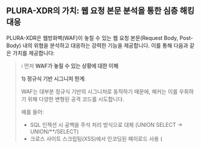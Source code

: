## **PLURA-XDR의 가치: 웹 요청 본문 분석을 통한 심층 해킹 대응**  

PLURA-XDR은 웹방화벽(WAF)이 놓칠 수 있는 웹 요청 본문(Request Body, Post-Body) 내의 위협을 분석하고 대응하는 강력한 기능을 제공합니다. 이를 통해 다음과 같은 가치를 제공합니다:

> ℹ️ 먼저 **WAF가 놓칠 수 있는 상황에 대한 이해**  
>
> **1) 정규식 기반 시그니처 한계**:
>
> WAF는 대부분 정규식 기반의 시그니처로 동작하기 때문에, 해커는 이를 우회하기 위해 다양한 변형된 공격 코드를 시도합니다.
> 
> 예를 들어:  
>   - SQL 인젝션 시 공백을 주석 처리 방식으로 대체 (UNION SELECT → UNION/**/SELECT)
>   - 크로스 사이트 스크립팅(XSS)에서 인코딩된 페이로드 사용 (<script> → %3Cscript%3E)  
> 
> **2) 새로운 공격 패턴의 탐지 어려움**:  
>   - 기존에 정의되지 않은 공격 패턴이나 시그니처를 활용한 제로데이 공격은 WAF 시그니처로 탐지되지 않을 가능성이 높습니다.
> 
> **3) 복잡한 요청 본문 처리 부족**:  
>   - JSON, XML, 다중 파라미터, 또는 큰 데이터 페이로드처럼 복잡한 요청 본문을 정확히 분석하지 못해 탐지에 실패하는 경우가 있습니다.
> 
> ✅ 결과적으로, 웹방화벽(WAF)이 모든 공격을 차단하지 못할 가능성이 매우 높기 때문에, 이를 보완할 수 있는 추가적인 보안 솔루션이 필수적입니다. PLURA-XDR은 이러한 한계를 대비하여 안전하고 신뢰할 수 있는 시스템 구축을 가능하게 합니다.

```mermaid
graph LR
    사용자 --> WAF
    WAF --> Switch
    Switch --> WEB_Server
    Switch -- 포트 미러링 --> PLURA

    subgraph WEB SYSTEM
        WAF
        Switch
        WEB_Server
    end
```

---

## **1. 웹 요청 본문의 심층 분석**
- PLURA-XDR은 요청 본문에 포함된 데이터(예: JSON, XML, POST 데이터 등)를 분석하여 웹방화벽에서 탐지하지 못한 복잡한 공격 패턴을 식별합니다.  
- **탐지 가능한 공격 유형:**  
  - 크리덴셜 스터핑(Credential Stuffing)  
  - SQL 인젝션(SQL Injection)  
  - 데이터 유출 공격 등  

👉 [자세히](https://github.com/qubitsec/plura/blob/main/benefits/ko/deep_analysis_of_web_request_body.md)

---

## **2. 실시간 상관 분석**
- PLURA-XDR은 SIEM 연동을 통해 발생한 이벤트를 종합적으로 분석하여 단일 패킷 기반 탐지가 어려운 **지속적이고 은밀한 공격**을 탐지합니다.  
- 상관 분석 결과를 통해 추가적인 방어 전략을 실시간으로 적용할 수 있습니다.  

👉 [자세히](https://github.com/qubitsec/plura/blob/main/benefits/ko/realtime_correlation.md)

---

## **3. 공격 탐지 및 자동화된 대응**
- 공격이 탐지되면, PLURA-XDR은 자동으로 적절한 대응(예: IP 차단, 추가 탐지 룰 적용)을 수행합니다.  
- 해킹 시도가 반복되더라도 **지능형 방어 시스템**이 동작하여 지속적인 보호를 제공합니다.  

👉 [자세히](https://github.com/qubitsec/plura/blob/main/benefits/ko/automated_response.md)

---

## **4. 보안 운영 효율화**
- PLURA-XDR의 로그와 분석 결과는 직관적으로 제공되어 **보안 관리자**가 빠르게 의사 결정을 내릴 수 있습니다.  
- 이를 통해 불필요한 리소스 소모를 줄이고, 사이버 보안 운영의 생산성을 극대화합니다.  

👉 [자세히](https://github.com/qubitsec/plura/blob/main/benefits/ko/security_operations_optimization.md)

---

## **결론:**  
PLURA-XDR은 단순히 탐지 기술을 넘어서 **웹 서비스에 대한 전방위적 보호**를 제공합니다. 웹 요청 본문 분석을 통해 기존 보안 솔루션의 한계를 극복하고, 실시간 대응 체계를 갖춘 통합 보안 플랫폼으로 고객의 웹 자산을 안전하게 보호합니다.
